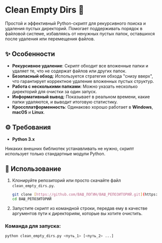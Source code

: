 # Clean Empty Dirs 🧹

Простой и эффективный Python-скрипт для рекурсивного поиска и удаления пустых директорий. Помогает поддерживать порядок в файловой системе, избавляясь от ненужных пустых папок, оставшихся после удаления или перемещения файлов.

## ✨ Особенности

-   **Рекурсивное удаление**: Скрипт обходит все вложенные папки и удаляет те, что не содержат файлов или других папок.
-   **Безопасный обход**: Используется стратегия обхода "снизу вверх", что гарантирует корректное удаление вложенных пустых структур.
-   **Работа с несколькими папками**: Можно указать несколько директорий для очистки за один запуск.
-   **Информативный вывод**: Показывает в реальном времени, какие папки удаляются, и выводит итоговую статистику.
-   **Кроссплатформенность**: Одинаково хорошо работает в **Windows**, **macOS** и **Linux**.

## ⚙️ Требования

-   **Python 3.x**

Никаких внешних библиотек устанавливать не нужно, скрипт использует только стандартные модули Python.

## 🚀 Использование

1.  Клонируйте репозиторий или просто скачайте файл `clean_empty_dirs.py`.
    ```bash
    git clone [https://github.com/ВАШ_ЛОГИН/ВАШ_РЕПОЗИТОРИЙ.git](https://github.com/ВАШ_ЛОГИН/ВАШ_РЕПОЗИТОРИЙ.git)
    cd ВАШ_РЕПОЗИТОРИЙ
    ```
2.  Запустите скрипт из командной строки, передав ему в качестве аргументов пути к директориям, которые вы хотите очистить.

### Команда для запуска:

```bash
python clean_empty_dirs.py <путь_1> [<путь_2> ...]

